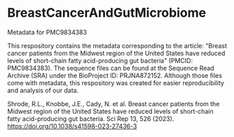 # BreastCancerAndGutMicrobiome
Metadata for PMC9834383

This respository contains the metadata corresponding to the article: "Breast cancer patients from the Midwest region of the United States have reduced levels of short-chain fatty acid-producing gut bacteria" (PMCID: PMC9834383). The sequence files can be found at the Sequence Read Archive (SRA) under the BioProject ID: PRJNA872152. Although those files come with metadata, this respository was created for easier reproducibility and analysis of our data.

Shrode, R.L., Knobbe, J.E., Cady, N. et al. Breast cancer patients from the Midwest region of the United States have reduced levels of short-chain fatty acid-producing gut bacteria. Sci Rep 13, 526 (2023). https://doi.org/10.1038/s41598-023-27436-3
